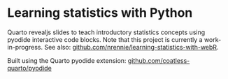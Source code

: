 # Learning statistics with Python

Quarto revealjs slides to teach introductory statistics concepts using pyodide interactive code blocks. Note that this project is currently a work-in-progress. See also: [github.com/nrennie/learning-statistics-with-webR](https://github.com/nrennie/learning-statistics-with-webR).

Built using the Quarto pyodide extension: [github.com/coatless-quarto/pyodide](https://github.com/coatless-quarto/pyodide)
